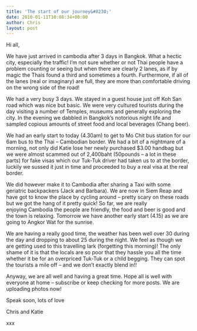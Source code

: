```yaml
---
title: 'The start of our journey&#8230;'
date: 2010-01-11T10:08:34+00:00
author: Chris
layout: post
---
```

Hi all,

We have just arrived in cambodia after 3 days in Bangkok. What a hectic city, especially the traffic! I&#8217;m not sure whether or not Thai people have a problem counting or seeing but when there are clearly 2 lanes, as if by magic the Thais found a third and sometimes a fourth. Furthermore, if all of the lanes (real or imaginary) are full, they are more than comfortable driving on the wrong side of the road!

We had a very busy 3 days. We stayed in a guest house just off Koh San road which was nice but basic. We were very cultured tourists during the day visiting a number of Temples, museums and generally exploring the city. In the evening we dabbled in Bangkok&#8217;s notorious night life and sampled copious amounts of street food and local beverages (Chang beer).

We had an early start to today (4.30am) to get to Mo Chit bus station for our 6am bus to the Thai &#8211; Cambodian border. We had a bit of a nightmare of a morning, not only did Katie lose her newly purchased $3.00 handbag but we were almost scammed out of 2,400baht (50pounds &#8211; a lot in these parts) for fake visas which our Tuk-Tuk driver had taken us to at the border, luckily we sussed it just in time and proceeded to buy a real visa at the real border.

We did however make it to Cambodia after sharing a Taxi with some geriatric backpackers (Jack and Barbara). We are now in Siem Reap and have got to know the place by cycling around &#8211; pretty scary on these roads but we got the hang of it pretty quick! So far, we are really enjoying Cambodia the people are friendly, the food and beer is good and the town is relaxing. Tomorrow we have another early start (4.15) as we are going to Angkor Wat for the sunrise.

We are having a really good time, the weather has been well over 30 during the day and dropping to about 25 during the night. We feel as though we are getting used to this travelling lark (forgetting this morning)! The only shame of it is that the locals are so poor that they hassle you all the time whether it be for an overpriced Tuk-Tuk or a child begging. They can spot the tourists a mile off &#8211; and we don&#8217;t exactly blend in!!

Anyway, we are all well and having a great time. Hope all is well with everyone at home &#8211; subscribe or keep checking for more posts. We are uploading photos now!

Speak soon, lots of love

Chris and Katie

xxx